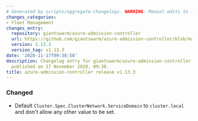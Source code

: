 ```yaml
---
# Generated by scripts/aggregate-changelogs. WARNING: Manual edits to this files will be overwritten.
changes_categories:
- Fleet Management
changes_entry:
  repository: giantswarm/azure-admission-controller
  url: https://github.com/giantswarm/azure-admission-controller/blob/master/CHANGELOG.md#1133---2020-11-17
  version: 1.13.3
  version_tag: v1.13.3
date: '2020-11-17T09:38:58'
description: Changelog entry for giantswarm/azure-admission-controller version 1.13.3,
  published on 17 November 2020, 09:38.
title: azure-admission-controller release v1.13.3
---
```


### Changed
- Default `Cluster.Spec.ClusterNetwork.ServiceDomain` to `cluster.local` and don't allow any other value to be set.
